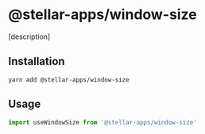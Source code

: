 # @stellar-apps/window-size
[description]

## Installation
`yarn add @stellar-apps/window-size`

## Usage
```js
import useWindowSize from '@stellar-apps/window-size'
```